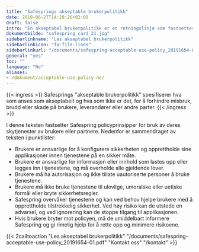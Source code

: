 ```yaml
---
title: "Safesprings akseptable brukerpolitikk"
date: 2018-06-27T14:29:26+02:00
draft: false
intro: "En akseptabel brukerpolitikk er en retningslinje som fastsetter bruk av en bestemt tjeneste, produkt eller programvare på en godkjent måte."
dokumentbilde: "safespring_card_21.jpg"
sidebarlinkname: "Les akseptabel brukerpolitikk"
sidebarlinkicon: "fa-file-lines"
sidebarlinkurl: "/documents/safespring-acceptable-use-policy_20191654-01.pdf"
general: "yes"
toc: ""
language: "No"
aliases:
- /dokument/acceptable-use-policy-no/
---
```


{{< ingress >}}
Safesprings "akseptable brukerpolitikk" spesifiserer hva som anses som akseptabelt og hva som ikke er det, for å forhindre misbruk, brudd eller skade på brukere, leverandører eller andre parter.
{{< /ingress >}}

I denne teksten fastsetter Safespring policyprinsipper for bruk av deres skytjenester av brukere eller partnere. Nedenfor er sammendraget av teksten i punktlister:

- Brukere er ansvarlige for å konfigurere sikkerheten og opprettholde sine applikasjoner innen tjenestene på en sikker måte.
- Brukere er ansvarlige for informasjon eller innhold som lastes opp eller legges inn i tjenestene, og må overholde alle gjeldende lover.
- Brukere må ha autorisasjon og ikke tillate uautoriserte personer å bruke tjenestene.
- Brukere må ikke bruke tjenestene til ulovlige, umoralske eller uetiske formål eller bryte sikkerhetsregler.
- Safespring overvåker tjenestene og kan ved behov hjelpe brukere med å opprettholde tilstrekkelig sikkerhet. Ved høy risiko kan de utstede en advarsel, og ved ignorering kan de stoppe tilgang til applikasjonen.
- Hvis brukere bryter mot policyen, må de umiddelbart informere Safespring og gi rimelig hjelp for å rette opp og minimere risikoene.

{{< 2calltoaction "Les akseptabel brukerpolitikk" "/documents/safespring-acceptable-use-policy_20191654-01.pdf" "Kontakt oss" "/kontakt" >}}
